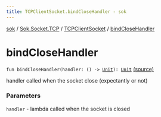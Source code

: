 ```yaml
---
title: TCPClientSocket.bindCloseHandler - sok
---
```


[sok](../../index.html) / [Sok.Socket.TCP](../index.html) / [TCPClientSocket](index.html) / [bindCloseHandler](./bind-close-handler.html)

# bindCloseHandler

`fun bindCloseHandler(handler: () -> `[`Unit`](https://kotlinlang.org/api/latest/jvm/stdlib/kotlin/-unit/index.html)`): `[`Unit`](https://kotlinlang.org/api/latest/jvm/stdlib/kotlin/-unit/index.html) [(source)](https://github.com/SeekDaSky/Sok/tree/master/common/sok-common/src/Sok/Socket/TCP/TCPClientSocket.kt#L23)

handler called when the socket close (expectantly or not)

### Parameters

`handler` - lambda called when the socket is closed